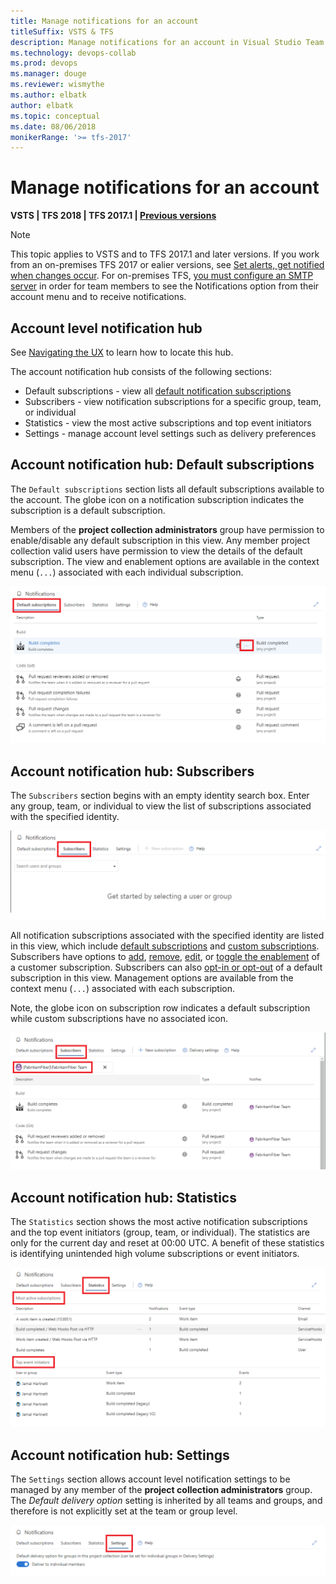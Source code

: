 ```yaml
---
title: Manage notifications for an account
titleSuffix: VSTS & TFS 
description: Manage notifications for an account in Visual Studio Team Services (VSTS) or Team Foundation Server (TFS)
ms.technology: devops-collab
ms.prod: devops
ms.manager: douge
ms.reviewer: wismythe
ms.author: elbatk
author: elbatk
ms.topic: conceptual
ms.date: 08/06/2018
monikerRange: '>= tfs-2017'
---
```



# Manage notifications for an account

<b>VSTS | TFS 2018 | TFS 2017.1 | [Previous versions](../work/track/alerts-and-notifications.md)</b> 

> [!NOTE] 
> This topic applies to VSTS and to TFS 2017.1 and later versions. If you work from an on-premises TFS 2017 or ealier versions, see [Set alerts, get notified when changes occur](../work/track/alerts-and-notifications.md). For on-premises TFS, [you must configure an SMTP server](/tfs/server/admin/setup-customize-alerts) in order for team members to see the Notifications option from their account menu and to receive notifications.

## Account level notification hub
See [Navigating the UX](navigating-the-ux.md) to learn how to locate this hub.

The account notification hub consists of the following sections:
* Default subscriptions - view all [default notification subscriptions](./oob-built-in-notifications.md)
* Subscribers - view notification subscriptions for a specific group, team, or individual
* Statistics - view the most active subscriptions and top event initiators
* Settings - manage account level settings such as delivery preferences

## Account notification hub: Default subscriptions

The `Default subscriptions` section lists all default subscriptions available to the account. The globe icon on a notification subscription indicates the subscription is a default subscription.

Members of the **project collection administrators** group have permission to enable/disable any default subscription in this view. Any member project collection valid users have permission to view the details of the default subscription. The view and enablement options are available in the context menu (`...`) associated with each individual subscription.

![Account level notification hub: Default subscriptions](_img/view-account-notification-default-subscriptions.png)

## Account notification hub: Subscribers

The `Subscribers` section begins with an empty identity search box. Enter any group, team, or individual to view the list of subscriptions associated with the specified identity.

![Account level notification hub: Subscribers empty](_img/view-account-notification-subscribers-empty.png)

All notification subscriptions associated with the specified identity are listed in this view, which include [default subscriptions]() and [custom subscriptions](). Subscribers have options to [add](), [remove](), [edit](), or [toggle the enablement]() of a customer subscription. Subscribers can also [opt-in or opt-out]() of a default subscription in this view. Management options are available from the context menu (`...`) associated with each subscription.

Note, the globe icon on subscription row indicates a default subscription while custom subscriptions have no associated icon.

![Account level notification hub: Subscribers list](_img/view-account-notification-subscribers.png)

## Account notification hub: Statistics

The `Statistics` section shows the most active notification subscriptions and the top event initiators (group, team, or individual). The statistics are only for the current day and reset at 00:00 UTC. A benefit of these statistics is identifying unintended high volume subscriptions or event initiators.

![Account level notification hub: Statistics](_img/view-account-notification-stats.png)

## Account notification hub: Settings

The `Settings` section allows account level notification settings to be managed by any member of the **project collection administrators** group. The _Default delivery option_ setting is inherited by all teams and groups, and therefore is not explicitly set at the team or group level.

![Account level notification hub: Settings](_img/view-account-notification-settings.png)